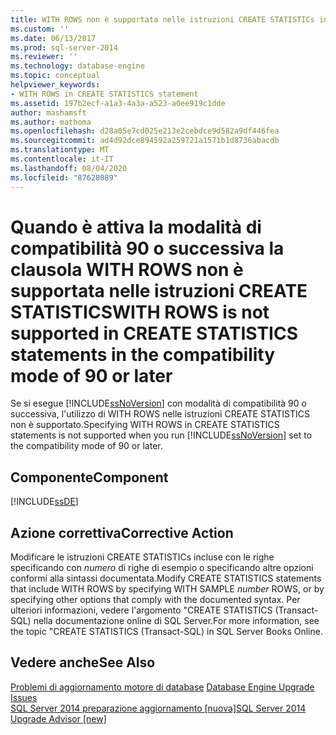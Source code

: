 ```yaml
---
title: WITH ROWS non è supportata nelle istruzioni CREATE STATISTICs in modalità di compatibilità 90 o successiva | Microsoft Docs
ms.custom: ''
ms.date: 06/13/2017
ms.prod: sql-server-2014
ms.reviewer: ''
ms.technology: database-engine
ms.topic: conceptual
helpviewer_keywords:
- WITH ROWS in CREATE STATISTICS statement
ms.assetid: 197b2ecf-a1a3-4a3a-a523-a0ee919c1dde
author: mashamsft
ms.author: mathoma
ms.openlocfilehash: d28a05e7cd025e213e2cebdce9d582a9df446fea
ms.sourcegitcommit: ad4d92dce894592a259721a1571b1d8736abacdb
ms.translationtype: MT
ms.contentlocale: it-IT
ms.lasthandoff: 08/04/2020
ms.locfileid: "87628089"
---
```

# <a name="with-rows-is-not-supported-in-create-statistics-statements-in-the-compatibility-mode-of-90-or-later"></a><span data-ttu-id="e4d1b-102">Quando è attiva la modalità di compatibilità 90 o successiva la clausola WITH ROWS non è supportata nelle istruzioni CREATE STATISTICS</span><span class="sxs-lookup"><span data-stu-id="e4d1b-102">WITH ROWS is not supported in CREATE STATISTICS statements in the compatibility mode of 90 or later</span></span>
  <span data-ttu-id="e4d1b-103">Se si esegue [!INCLUDE[ssNoVersion](../../includes/ssnoversion-md.md)] con modalità di compatibilità 90 o successiva, l'utilizzo di WITH ROWS nelle istruzioni CREATE STATISTICS non è supportato.</span><span class="sxs-lookup"><span data-stu-id="e4d1b-103">Specifying WITH ROWS in CREATE STATISTICS statements is not supported when you run [!INCLUDE[ssNoVersion](../../includes/ssnoversion-md.md)] set to the compatibility mode of 90 or later.</span></span>  
  
## <a name="component"></a><span data-ttu-id="e4d1b-104">Componente</span><span class="sxs-lookup"><span data-stu-id="e4d1b-104">Component</span></span>  
 [!INCLUDE[ssDE](../../includes/ssde-md.md)]  
  
## <a name="corrective-action"></a><span data-ttu-id="e4d1b-105">Azione correttiva</span><span class="sxs-lookup"><span data-stu-id="e4d1b-105">Corrective Action</span></span>  
 <span data-ttu-id="e4d1b-106">Modificare le istruzioni CREATE STATISTICs incluse con le righe specificando con *numero* di righe di esempio o specificando altre opzioni conformi alla sintassi documentata.</span><span class="sxs-lookup"><span data-stu-id="e4d1b-106">Modify CREATE STATISTICS statements that include WITH ROWS by specifying WITH SAMPLE *number* ROWS, or by specifying other options that comply with the documented syntax.</span></span> <span data-ttu-id="e4d1b-107">Per ulteriori informazioni, vedere l'argomento "CREATE STATISTICS (Transact-SQL) nella documentazione online di SQL Server.</span><span class="sxs-lookup"><span data-stu-id="e4d1b-107">For more information, see the topic "CREATE STATISTICS (Transact-SQL) in SQL Server Books Online.</span></span>  
  
## <a name="see-also"></a><span data-ttu-id="e4d1b-108">Vedere anche</span><span class="sxs-lookup"><span data-stu-id="e4d1b-108">See Also</span></span>  
 <span data-ttu-id="e4d1b-109">[Problemi di aggiornamento motore di database](../../../2014/sql-server/install/database-engine-upgrade-issues.md) </span><span class="sxs-lookup"><span data-stu-id="e4d1b-109">[Database Engine Upgrade Issues](../../../2014/sql-server/install/database-engine-upgrade-issues.md) </span></span>  
 [<span data-ttu-id="e4d1b-110">SQL Server 2014 preparazione aggiornamento &#91;nuova&#93;</span><span class="sxs-lookup"><span data-stu-id="e4d1b-110">SQL Server 2014 Upgrade Advisor &#91;new&#93;</span></span>](sql-server-2014-upgrade-advisor.md)  
  
  
